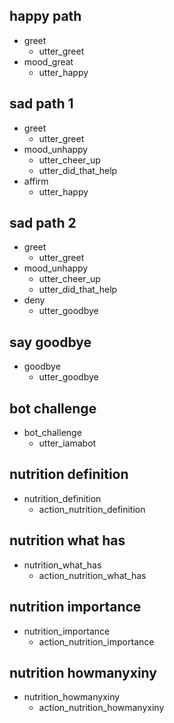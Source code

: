 ## happy path
* greet
  - utter_greet
* mood_great
  - utter_happy

## sad path 1
* greet
  - utter_greet
* mood_unhappy
  - utter_cheer_up
  - utter_did_that_help
* affirm
  - utter_happy

## sad path 2
* greet
  - utter_greet
* mood_unhappy
  - utter_cheer_up
  - utter_did_that_help
* deny
  - utter_goodbye

## say goodbye
* goodbye
  - utter_goodbye

## bot challenge
* bot_challenge
  - utter_iamabot

## nutrition definition
* nutrition_definition
  - action_nutrition_definition 

## nutrition what has
* nutrition_what_has
  - action_nutrition_what_has 

## nutrition importance
* nutrition_importance
  - action_nutrition_importance

## nutrition howmanyxiny
* nutrition_howmanyxiny
  - action_nutrition_howmanyxiny
